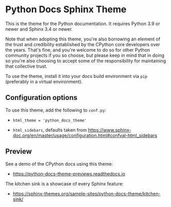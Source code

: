 # Python Docs Sphinx Theme

This is the theme for the Python documentation.
It requires Python 3.9 or newer and Sphinx 3.4 or newer.

Note that when adopting this theme, you're also borrowing an element of the
trust and credibility established by the CPython core developers over the
years. That's fine, and you're welcome to do so for other Python community
projects if you so choose, but please keep in mind that in doing so you're also
choosing to accept some of the responsibility for maintaining that collective
trust.

To use the theme, install it into your docs build environment via `pip`
(preferably in a virtual environment).


## Configuration options

To use this theme, add the following to `conf.py`:

- `html_theme = 'python_docs_theme'`

- `html_sidebars`, defaults taken from https://www.sphinx-doc.org/en/master/usage/configuration.html#confval-html_sidebars

## Preview

See a demo of the CPython docs using this theme:

- https://python-docs-theme-previews.readthedocs.io

The kitchen sink is a showcase of every Sphinx feature:

- https://sphinx-themes.org/sample-sites/python-docs-theme/kitchen-sink/
